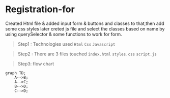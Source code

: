 # Registration-for
Created Html file & added input form & buttons and classes to that,then add some css styles later creted js file and select the classes based on name by using querySelector & some functions to work for form. 


>Step1 : Technologies used 
`Html` `Css` `Javascript`

>Step2 : There are 3 files touched
`index.html` `styles.css` `script.js`

>Step3: flow chart

```mermaid
graph TD;
    A-->B;
    A-->C;
    B-->D;
    C-->D;
